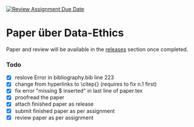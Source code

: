 [![Review Assignment Due Date](https://classroom.github.com/assets/deadline-readme-button-24ddc0f5d75046c5622901739e7c5dd533143b0c8e959d652212380cedb1ea36.svg)](https://classroom.github.com/a/KKdhufHW)
# Paper über Data-Ethics
Paper and review will be available in the [releases](https://github.com/gymmu/06-data-ethics-and-ai-e227474/releases) section once completed.
### Todo
- [x] reslove Error in bibliography.bib line 223
- [x] change from hyperlinks to \citep{} (requires to fix n.1 first)
- [x] fix error "missing $ inserted" in last line of paper.tex
- [x] proofread the paper
- [x] attach finished paper as release
- [x] submit finished paper as per assignment
- [x] review paper as per assignment
